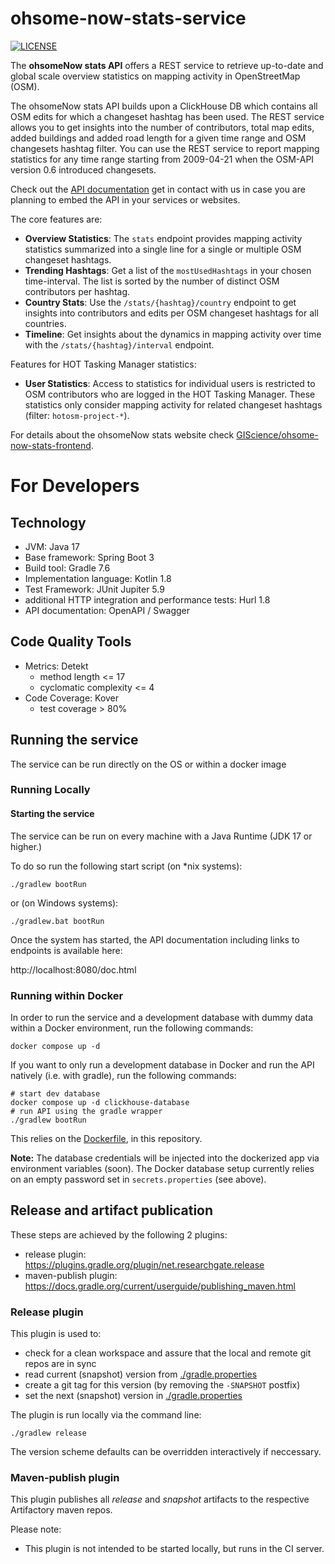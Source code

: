 # ohsome-now-stats-service
[![LICENSE](https://img.shields.io/github/license/GIScience/ohsome-now-stats-service)](LICENSE)

The **ohsomeNow stats API** offers a REST service to retrieve up-to-date and global scale overview statistics on mapping activity in OpenStreetMap (OSM).

The ohsomeNow stats API builds upon a ClickHouse DB which contains all OSM edits for which a changeset hashtag has been used. The REST service allows you to get insights into the number of contributors, total map edits, added buildings and added road length for a given time range and OSM changesets hashtag filter. You can use the REST service to report mapping statistics for any time range starting from 2009-04-21 when the OSM-API version 0.6 introduced changesets.

Check out the [API documentation]() get in contact with us in case you are planning to embed the API in your services or websites. 

The core features are:
* **Overview Statistics**: The `stats` endpoint provides mapping activity statistics summarized into a single line for a single or multiple OSM changeset hashtags.
* **Trending Hashtags**: Get a list of the `mostUsedHashtags` in your chosen time-interval. The list is sorted by the number of distinct OSM contributors per hashtag.
* **Country Stats**: Use the `/stats/{hashtag}/country` endpoint to get insights into contributors and edits per OSM changeset hashtags for all countries. 
* **Timeline**: Get insights about the dynamics in mapping activity over time with the `/stats/{hashtag}/interval` endpoint.

Features for HOT Tasking Manager statistics:
* **User Statistics**: Access to statistics for individual users is restricted to OSM contributors who are logged in the HOT Tasking Manager. These statistics only consider mapping activity for related changeset hashtags (filter: `hotosm-project-*`). 

For details about the ohsomeNow stats website check [GIScience/ohsome-now-stats-frontend](https://github.com/GIScience/ohsome-now-stats-frontend).

# For Developers
## Technology

* JVM: Java 17
* Base framework: Spring Boot 3
* Build tool: Gradle 7.6
* Implementation language: Kotlin 1.8
* Test Framework: JUnit Jupiter 5.9
* additional HTTP integration and performance tests: Hurl 1.8
* API documentation: OpenAPI / Swagger

## Code Quality Tools

* Metrics: Detekt
    * method length <= 17
    * cyclomatic complexity <= 4
* Code Coverage: Kover
    * test coverage > 80%

## Running the service

The service can be run directly on the OS or within a docker image

### Running Locally

#### Starting the service

The service can be run on every machine with a Java Runtime (JDK 17 or higher.)

To do so run the following start script (on *nix systems):

```shell
./gradlew bootRun   
```

or (on Windows systems):

```shell
./gradlew.bat bootRun   
```

Once the system has started,
the API documentation including links to endpoints is available here:

http://localhost:8080/doc.html

### Running within Docker

In order to run the service and a development database with dummy data within a Docker environment, run the following commands:

```shell
docker compose up -d
```

If you want to only run a development database in Docker and run the API natively (i.e. with gradle), run the following commands:
```shell
# start dev database
docker compose up -d clickhouse-database
# run API using the gradle wrapper
./gradlew bootRun
```

This relies on the  [Dockerfile](./Dockerfile),  in this repository.

**Note:** The database credentials will be injected into the dockerized app via environment variables (soon). The Docker database setup currently relies on an empty password set in `secrets.properties` (see above).

## Release and artifact publication

These steps are achieved by the following 2 plugins:

* release plugin: https://plugins.gradle.org/plugin/net.researchgate.release
* maven-publish plugin: https://docs.gradle.org/current/userguide/publishing_maven.html

### Release plugin

This plugin is used to:

* check for a clean workspace and assure that the local and remote git repos are in sync
* read current (snapshot) version from [./gradle.properties](./gradle.properties)
* create a git tag for this version (by removing the `-SNAPSHOT` postfix)
* set the next (snapshot) version in [./gradle.properties](./gradle.properties)

The plugin is run locally via the command line:

`./gradlew release`

The version scheme defaults can be overridden interactively if neccessary.

### Maven-publish plugin

This plugin publishes all *release* and *snapshot* artifacts to the respective Artifactory maven repos.

Please note:

* This plugin is not intended to be started locally, but runs in the CI server. 
























